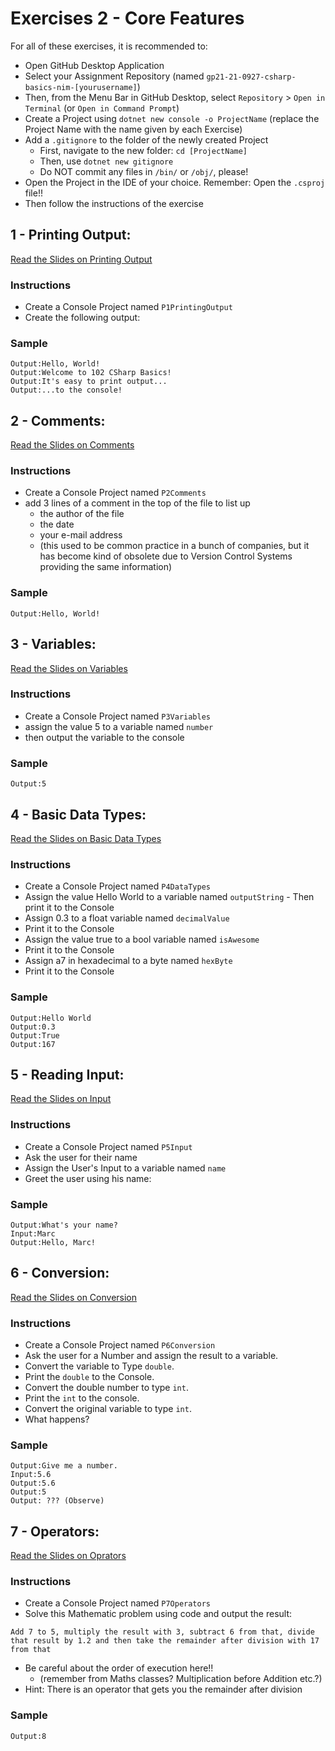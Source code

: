 # Exercises 2 - Core Features

For all of these exercises, it is recommended to:
- Open GitHub Desktop Application
- Select your Assignment Repository (named `gp21-21-0927-csharp-basics-nim-[yourusername]`)
- Then, from the Menu Bar in GitHub Desktop, select `Repository` > `Open in Terminal` (or `Open in Command Prompt`)
- Create a Project using `dotnet new console -o ProjectName` (replace the Project Name with the name given by each Exercise)
- Add a `.gitignore` to the folder of the newly created Project
  - First, navigate to the new folder: `cd [ProjectName]`
  - Then, use `dotnet new gitignore`
  - Do NOT commit any files in `/bin/` or `/obj/`, please!
- Open the Project in the IDE of your choice. Remember: Open the `.csproj` file!!
- Then follow the instructions of the exercise

## 1 - Printing Output: 
[Read the Slides on Printing Output](../slides/003.3.1-console-basics-1.md#1-printing-output)
### Instructions
- Create a Console Project named `P1PrintingOutput`
- Create the following output:

### Sample
```
Output:Hello, World!
Output:Welcome to 102 CSharp Basics!
Output:It's easy to print output...
Output:...to the console!
```

## 2 - Comments: 
[Read the Slides on Comments](../slides/003.3.1-console-basics-1.md#2-comments)
### Instructions
- Create a Console Project named `P2Comments`
- add 3 lines of a comment in the top of the file to list up 
  - the author of the file
  - the date
  - your e-mail address 
  - (this used to be common practice in a bunch of companies, but it has become kind of obsolete due to Version Control Systems providing the same information)
### Sample
```
Output:Hello, World!
```

## 3 - Variables: 
[Read the Slides on Variables](../slides/003.3.1-console-basics-1.md#3-variables)
### Instructions
- Create a Console Project named `P3Variables`
- assign the value 5 to a variable named `number` 
- then output the variable to the console
### Sample
```
Output:5
```

## 4 - Basic Data Types: 
[Read the Slides on Basic Data Types](../slides/003.3.1-console-basics-1.md#4-basic-data-types)
### Instructions
- Create a Console Project named `P4DataTypes`
- Assign the value Hello World to a variable named `outputString` - Then print it to the Console 
- Assign 0.3 to a float variable named `decimalValue` 
- Print it to the Console 
- Assign the value true to a bool variable named `isAwesome` 
- Print it to the Console
- Assign a7 in hexadecimal to a byte named `hexByte` 
- Print it to the Console
### Sample
```
Output:Hello World
Output:0.3
Output:True
Output:167
```

## 5 - Reading Input: 
[Read the Slides on Input](../slides/003.3.1-console-basics-1.md#5-reading-input)
### Instructions
- Create a Console Project named `P5Input`
- Ask the user for their name
- Assign the User's Input to a variable named `name`
- Greet the user using his name:
### Sample
```
Output:What's your name?
Input:Marc
Output:Hello, Marc!
```


## 6 - Conversion: 
[Read the Slides on Conversion](../slides/003.3.1-console-basics-1.md#6-conversion)
### Instructions
- Create a Console Project named `P6Conversion`
- Ask the user for a Number and assign the result to a variable.
- Convert the variable to Type `double`.
- Print the `double` to the Console.
- Convert the double number to type `int`.
- Print the `int` to the console.
- Convert the original variable to type `int`.
- What happens?
### Sample
```
Output:Give me a number.
Input:5.6
Output:5.6
Output:5
Output: ??? (Observe)
```

## 7 - Operators: 
[Read the Slides on Oprators](../slides/003.3.1-console-basics-1.md#7-operators)
### Instructions
- Create a Console Project named `P7Operators`
- Solve this Mathematic problem using code and output the result: 

```
Add 7 to 5, multiply the result with 3, subtract 6 from that, divide that result by 1.2 and then take the remainder after division with 17 from that
```
- Be careful about the order of execution here!!
  - (remember from Maths classes? Multiplication before Addition etc.?)
- Hint: There is an operator that gets you the remainder after division
### Sample
```
Output:8
```
